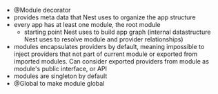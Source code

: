 - @Module decorator
- provides meta data that Nest uses to organize the app structure
- every app has at least one module, the root module
	- starting point Nest uses to build app graph (internal datastructure Nest uses to resolve module and provider relationships)
- modules encapsulates providers by default, meaning impossible to inject providers that not part of current module or exported from imported modules. Can consider exported providers from module as module's public interface, or API
- modules are singleton by default
- @Global to make module global